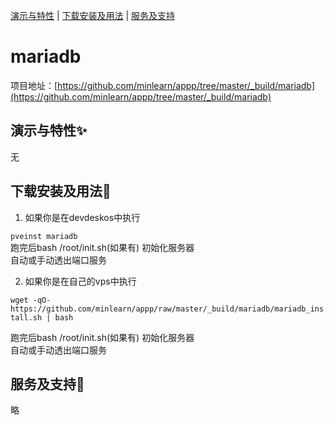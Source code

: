 [演示与特性](#演示与特性) | [下载安装及用法](#下载安装及用法) | [服务及支持](#服务及支持)

mariadb
=====

项目地址：[https://github.com/minlearn/appp/tree/master/_build/mariadb](https://github.com/minlearn/appp/tree/master/_build/mariadb)

演示与特性✨
-----


无



下载安装及用法📄
-----

1) 如果你是在devdeskos中执行  


```pveinst mariadb```  
跑完后bash /root/init.sh(如果有) 初始化服务器  
自动或手动透出端口服务



2) 如果你是在自己的vps中执行


```wget -qO- https://github.com/minlearn/appp/raw/master/_build/mariadb/mariadb_install.sh | bash```  

跑完后bash /root/init.sh(如果有) 初始化服务器  
自动或手动透出端口服务


服务及支持👀
-----

略







